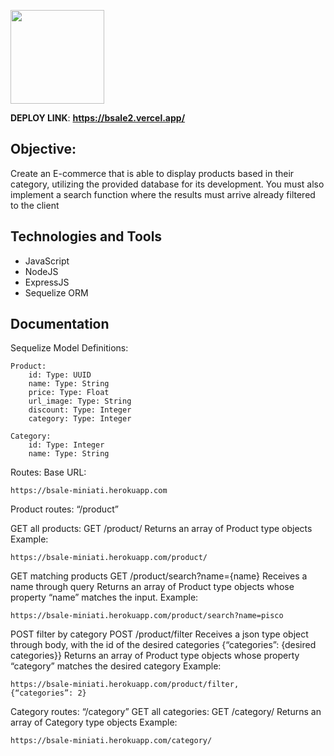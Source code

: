 <p align="left">
  <img height="150" src="./client/src/media/logonavbar.png" />
</p>


__DEPLOY LINK__: __https://bsale2.vercel.app/__

## Objective:
Create an E-commerce that is able to display products based in their category, 
utilizing the provided database for its development. 
You must also implement a search function where the results must arrive already filtered to the client



## Technologies and Tools

- JavaScript 
- NodeJS 
- ExpressJS
- Sequelize ORM

## Documentation

Sequelize Model Definitions:

    Product:
        id: Type: UUID  
        name: Type: String
        price: Type: Float
        url_image: Type: String
        discount: Type: Integer
        category: Type: Integer

    Category:
        id: Type: Integer
        name: Type: String

Routes:
 Base URL: 
        
    https://bsale-miniati.herokuapp.com

Product routes: “/product”
 
GET all products: 
GET /product/
Returns an array of  Product type objects
Example: 

    https://bsale-miniati.herokuapp.com/product/


GET matching products
GET /product/search?name={name}
Receives a name through query
Returns an array of Product type objects whose property “name” matches the input. 
Example: 

    https://bsale-miniati.herokuapp.com/product/search?name=pisco

POST filter by category
POST /product/filter 
Receives a json type object through body, with the id of the desired categories
 {“categories”: {desired categories}} 
Returns an array of Product type objects whose property “category” matches the desired category
Example: 
        
    https://bsale-miniati.herokuapp.com/product/filter, 
    {“categories”: 2}

Category routes: “/category”
GET all categories:
GET /category/
Returns an array of Category type objects
Example: 

    https://bsale-miniati.herokuapp.com/category/

